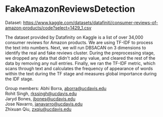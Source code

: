 # FakeAmazonReviewsDetection
Dataset: https://www.kaggle.com/datasets/datafiniti/consumer-reviews-of-amazon-products/code?select=1429_1.csv

The dataset provided by Datafinity on Kaggle is a list of over 34,000 consumer reviews for Amazon products.
We are using TF-IDF to process the text into numbers. Next, we will run DBSACAN on 3 dimensions to identify the real and fake reviews cluster.
During the preprocessing stage, we dropped any data that didn't add any value, and cleared the rest of the data by removing any null entries.
Finally, we ran the TF-IDF metric, which scans through text and calculates the frequency of appearance of words within the text during the TF stage and measures global importance during the IDF stage. 

Group members:
Abhi Borra,	aborra@ucdavis.edu	
Rohit Singh,	rkssingh@ucdavis.edu	
Jaryd Bones,	jbones@ucdavis.edu	
Jose Navarro,	janavarro@ucdavis.edu	
Zhixuan Qiu,	zxqiu@ucdavis.edu

